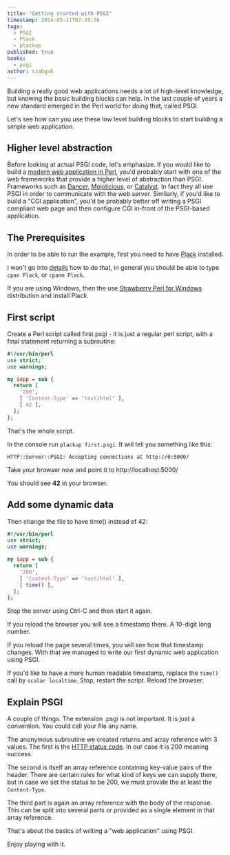 ```yaml
---
title: "Getting started with PSGI"
timestamp: 2014-05-11T07:45:56
tags:
  - PSGI
  - Plack
  - plackup
published: true
books:
  - psgi
author: szabgab
---
```



Building a really good web applications needs a lot of high-level knowledge,
but knowing the basic building blocks can help. In the last couple of
years a new standard emerged in the Perl world for doing that, called PSGI.

Let's see how can you use these low level building blocks to start building
a simple web application.


## Higher level abstraction

Before looking at actual PSGI code, let's emphasize.
If you would like to build a [modern web application in Perl](/modern-web-with-perl),
you'd probably start with one of the web frameworks that provide a higher level of abstraction than PSGI.
Frameworks such as [Dancer](/dancer), [Mojolicious](/mojolicious), or [Catalyst](/catalyst).
In fact they all use PSGI in order to communicate with the web server.
Similarly, if you'd like to build a "CGI application", you'd be probably better off writing a PSGI compliant web page
and then configure CGI in-front of the PSGI-based application.

## The Prerequisites

In order to be able to run the example, first you need to have [Plack](http://plackperl.org/) installed.

I won't go into [details](/how-to-install-a-perl-module-from-cpan) how to do that, in general you should be able to type
`cpan Plack`, or `cpanm Plack`.

If you are using Windows, then the use [Strawberry Perl for Windows](http://strawberryperl.com/)
distribution and install Plack.

## First script

Create a Perl script called first.psgi  - it is just a regular perl script,
with a final statement returning a subroutine:

```perl
#!/usr/bin/perl
use strict;
use warnings;

my $app = sub {
  return [
    '200',
    [ 'Content-Type' => 'text/html' ],
    [ 42 ],
  ];
};
```

That's the whole script.

In the console run `plackup first.psgi`.  It will tell you something like this:

```
HTTP::Server::PSGI: Accepting connections at http://0:5000/
```

Take your browser now and point it to   http://localhost:5000/

You should see <b>42</b> in your browser.

## Add some dynamic data

Then change the file to have time() instead of 42:

```perl
#!/usr/bin/perl
use strict;
use warnings;

my $app = sub {
  return [
    '200',
    [ 'Content-Type' => 'text/html' ],
    [ time() ],
  ];
};
```

Stop the server using Ctrl-C and then start it again.

If you reload the browser you will see a timestamp there. A 10-digit long number.

If you reload the page several times, you will see how
that timestamp changes. With that we managed to write
our first dynamic web application using PSGI.

If you'd like to have a more human readable timestamp, replace the `time()`
call by `scalar localtime`. Stop, restart the script. Reload the browser.

## Explain PSGI

A couple of things. The extension .psgi is not important. It is just a convention.
You could call your file any name.

The anonymous subroutine we created returns and array reference with 3 values.
The first is the [HTTP status code](https://en.wikipedia.org/wiki/List_of_HTTP_status_codes).
In our case it is 200 meaning success.

The second is itself an array reference containing key-value pairs of the header.
There are certain rules for what kind of keys we can supply there, but in case
we set the status to be 200, we must provide the at least the `Content-Type`.

The third part is again an array reference with the body of the response.
This can be split into several parts or provided as a single element in that
array reference.

That's about the basics of writing a "web application" using PSGI.

Enjoy playing with it.

